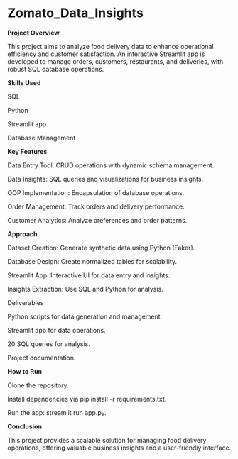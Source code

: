 # Zomato_Data_Insights

**Project Overview**

This project aims to analyze food delivery data to enhance operational efficiency and customer satisfaction. An interactive Streamlit app is developed to manage orders, customers, restaurants, and deliveries, with robust SQL database operations.

**Skills Used**

SQL

Python

Streamlit app

Database Management

**Key Features**

Data Entry Tool: CRUD operations with dynamic schema management.

Data Insights: SQL queries and visualizations for business insights.

OOP Implementation: Encapsulation of database operations.

Order Management: Track orders and delivery performance.

Customer Analytics: Analyze preferences and order patterns.

**Approach**

Dataset Creation: Generate synthetic data using Python (Faker).

Database Design: Create normalized tables for scalability.

Streamlit App: Interactive UI for data entry and insights.

Insights Extraction: Use SQL and Python for analysis.

Deliverables

Python scripts for data generation and management.

Streamlit app for data operations.

20 SQL queries for analysis.

Project documentation.

**How to Run**

Clone the repository.

Install dependencies via pip install -r requirements.txt.

Run the app: streamlit run app.py.

**Conclusion**

This project provides a scalable solution for managing food delivery operations, offering valuable business insights and a user-friendly interface.

